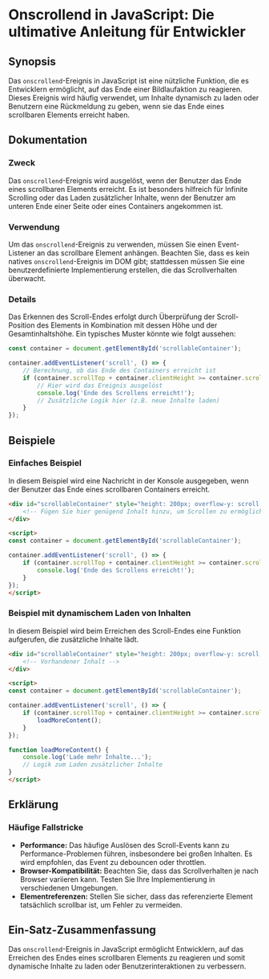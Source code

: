 <!--
Meta Description: # Onscrollend in JavaScript: Die ultimative Anleitung für Entwickler ## Synopsis Das `onscrollend`-Ereignis in JavaScript ist eine nützliche Funktion,...
Meta Keywords: das, container, scroll, ende, sie
-->

# Onscrollend in JavaScript: Die ultimative Anleitung für Entwickler

## Synopsis
Das `onscrollend`-Ereignis in JavaScript ist eine nützliche Funktion, die es Entwicklern ermöglicht, auf das Ende einer Bildlaufaktion zu reagieren. Dieses Ereignis wird häufig verwendet, um Inhalte dynamisch zu laden oder Benutzern eine Rückmeldung zu geben, wenn sie das Ende eines scrollbaren Elements erreicht haben.

## Dokumentation
### Zweck
Das `onscrollend`-Ereignis wird ausgelöst, wenn der Benutzer das Ende eines scrollbaren Elements erreicht. Es ist besonders hilfreich für Infinite Scrolling oder das Laden zusätzlicher Inhalte, wenn der Benutzer am unteren Ende einer Seite oder eines Containers angekommen ist.

### Verwendung
Um das `onscrollend`-Ereignis zu verwenden, müssen Sie einen Event-Listener an das scrollbare Element anhängen. Beachten Sie, dass es kein natives `onscrollend`-Ereignis im DOM gibt; stattdessen müssen Sie eine benutzerdefinierte Implementierung erstellen, die das Scrollverhalten überwacht.

### Details
Das Erkennen des Scroll-Endes erfolgt durch Überprüfung der Scroll-Position des Elements in Kombination mit dessen Höhe und der Gesamtinhaltshöhe. Ein typisches Muster könnte wie folgt aussehen:

```javascript
const container = document.getElementById('scrollableContainer');

container.addEventListener('scroll', () => {
    // Berechnung, ob das Ende des Containers erreicht ist
    if (container.scrollTop + container.clientHeight >= container.scrollHeight) {
        // Hier wird das Ereignis ausgelöst
        console.log('Ende des Scrollens erreicht!');
        // Zusätzliche Logik hier (z.B. neue Inhalte laden)
    }
});
```

## Beispiele
### Einfaches Beispiel
In diesem Beispiel wird eine Nachricht in der Konsole ausgegeben, wenn der Benutzer das Ende eines scrollbaren Containers erreicht.

```html
<div id="scrollableContainer" style="height: 200px; overflow-y: scroll;">
    <!-- Fügen Sie hier genügend Inhalt hinzu, um Scrollen zu ermöglichen -->
</div>

<script>
const container = document.getElementById('scrollableContainer');

container.addEventListener('scroll', () => {
    if (container.scrollTop + container.clientHeight >= container.scrollHeight) {
        console.log('Ende des Scrollens erreicht!');
    }
});
</script>
```

### Beispiel mit dynamischem Laden von Inhalten
In diesem Beispiel wird beim Erreichen des Scroll-Endes eine Funktion aufgerufen, die zusätzliche Inhalte lädt.

```html
<div id="scrollableContainer" style="height: 200px; overflow-y: scroll;">
    <!-- Vorhandener Inhalt -->
</div>

<script>
const container = document.getElementById('scrollableContainer');

container.addEventListener('scroll', () => {
    if (container.scrollTop + container.clientHeight >= container.scrollHeight) {
        loadMoreContent();
    }
});

function loadMoreContent() {
    console.log('Lade mehr Inhalte...');
    // Logik zum Laden zusätzlicher Inhalte
}
</script>
```

## Erklärung
### Häufige Fallstricke
- **Performance:** Das häufige Auslösen des Scroll-Events kann zu Performance-Problemen führen, insbesondere bei großen Inhalten. Es wird empfohlen, das Event zu debouncen oder throttlen.
- **Browser-Kompatibilität:** Beachten Sie, dass das Scrollverhalten je nach Browser variieren kann. Testen Sie Ihre Implementierung in verschiedenen Umgebungen.
- **Elementreferenzen:** Stellen Sie sicher, dass das referenzierte Element tatsächlich scrollbar ist, um Fehler zu vermeiden.

## Ein-Satz-Zusammenfassung
Das `onscrollend`-Ereignis in JavaScript ermöglicht Entwicklern, auf das Erreichen des Endes eines scrollbaren Elements zu reagieren und somit dynamische Inhalte zu laden oder Benutzerinteraktionen zu verbessern.